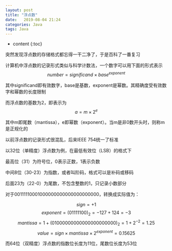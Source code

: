 ```yaml
---
layout: post
title: "浮点数"
date:   2019-08-04 21:24
categories: Java
tags: Java
---
```


* content
{:toc}

突然发现浮点数的存储格式都忘得一干二净了，于是百科了一番复习

计算机中浮点数的记录形式类似与科学计数法，一个数字可以用下面的形式表示
$$
number = significand \times base ^ {exponent}
$$

其中significand即有效数字，base是基数，exponent是幂数。其精确度受有效数字和幂数的长度限制

而浮点数的基数为2，即表示为
$$
a = m \times 2 ^ e
$$

其中m即尾数（mantissa），e即幂数（exponent）。当m是非0数开头时，则称m是正规化的

以前浮点数的记录形式很混乱，后来IEEE 754统一了标准

以32位（单精度）浮点数为例，在最低有效位（LSB）的格式下

最高位（31）为符号位，0表示正数，1表示负数

中间8位（30-23）为指数，或者叫阶码，格式可以是补码或移码

后面23为（22-0）为尾数，不包含整数的1，只记录小数部分

对于00111110001000000000000000000000，转换成实际值为：

$$
{sign} = +1
$$
$$
{exponent} = (01111100)_2 = -127 + 124 = -3
$$
$$
{mantissa} = 1 + (01000000000000000000000)_2 = 1 + 2 ^ {-2} = 1.25
$$
$$
{value} = {sign} \times {mantissa} \times 2 ^ {exponent} = 0.15625
$$

而64位（双精度）浮点数的指数位长度为11位，尾数位长度为53位